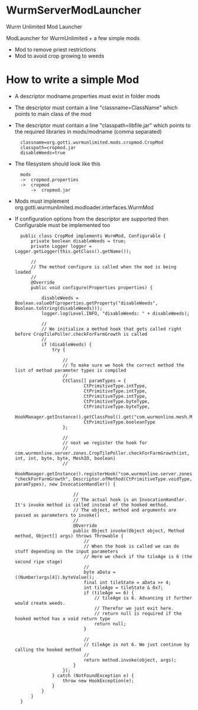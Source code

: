 # WurmServerModLauncher
Wurm Unlimited Mod Launcher

ModLauncher for WurmUnlimited + a few simple mods

* Mod to remove priest restrictions
* Mod to avoid crop growing to weeds


How to write a simple Mod
=========================

* A descriptor modname.properties must exist in folder mods
* The descriptor must contain a line "classname=ClassName" which points to main class of the mod
* The descriptor must contain a line "classpath=libfile.jar" which points to the required libraries in mods/modname (comma separated)

		classname=org.gotti.wurmunlimited.mods.cropmod.CropMod
		classpath=cropmod.jar
		disableWeeds=true

* The filesystem should look like this

		mods
		->	cropmod.properties
		->	cropmod
			->	cropmod.jar

* Mods must implement org.gotti.wurmunlimited.modloader.interfaces.WurmMod
* If configuration options from the descriptor are supported then Configurable must be implemented too

		public class CropMod implements WurmMod, Configurable {
			private boolean disableWeeds = true;
			private Logger logger = Logger.getLogger(this.getClass().getName());
	  
			//
			// The method configure is called when the mod is being loaded
			//
			@Override
			public void configure(Properties properties) {
		
				disableWeeds = Boolean.valueOf(properties.getProperty("disableWeeds", Boolean.toString(disableWeeds)));
				logger.log(Level.INFO, "disableWeeds: " + disableWeeds);
		
				//
				// We initialize a method hook that gets called right before CropTilePoller.checkForFarmGrowth is called
				//
				if (disableWeeds) {
					try {
		
						//
						// To make sure we hook the correct method the list of method parameter types is compiled
						//
						CtClass[] paramTypes = {
								CtPrimitiveType.intType,
								CtPrimitiveType.intType,
								CtPrimitiveType.intType,
								CtPrimitiveType.byteType,
								CtPrimitiveType.byteType,
								HookManager.getInstance().getClassPool().get("com.wurmonline.mesh.MeshIO"),
								CtPrimitiveType.booleanType
						};
						
						//
						// next we register the hook for 
						// com.wurmonline.server.zones.CropTilePoller.checkForFarmGrowth(int, int, int, byte, byte, MeshIO, boolean) 
						//
						HookManager.getInstance().registerHook("com.wurmonline.server.zones.CropTilePoller", "checkForFarmGrowth", Descriptor.ofMethod(CtPrimitiveType.voidType, paramTypes), new InvocationHandler() {
			
							//
							// The actual hook is an InvocationHandler. It's invoke method is called instead of the hooked method.
							// The object, method and arguments are passed as parameters to invoke()
							//
							@Override
							public Object invoke(Object object, Method method, Object[] args) throws Throwable {
								//
								// When the hook is called we can do stuff depending on the input parameters
								// Here we check if the tileAge is 6 (the second ripe stage)
								//
								byte aData = ((Number)args[4]).byteValue();
								final int tileState = aData >> 4;
								int tileAge = tileState & 0x7;
								if (tileAge == 6) {
									// tileAge is 6. Advancing it further would create weeds. 
									// Therefor we just exit here. 
									// return null is required if the hooked method has a void return type 
									return null;
								}
			
								//
								// tileAge is not 6. We just continue by calling the hooked method
								//
								return method.invoke(object, args);
							}
						});
					} catch (NotFoundException e) {
						throw new HookException(e);
					}
				}
			}
		}


















